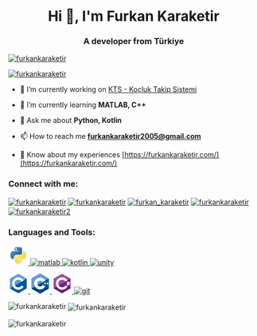 <h1 align="center">Hi 👋, I'm Furkan Karaketir</h1>
<h3 align="center">A developer from Türkiye</h3>

<p align="left"> <a href="https://github.com/ryo-ma/github-profile-trophy"><img src="https://github-profile-trophy.vercel.app/?username=furkankaraketir" alt="furkankaraketir" /></a> </p>

<p align="left"> <a href="https://twitter.com/furkankaraketir" target="blank"><img src="https://img.shields.io/twitter/follow/furkankaraketir?logo=twitter&style=for-the-badge" alt="furkankaraketir" /></a> </p>

- 🔭 I’m currently working on [KTS - Koçluk Takip Sistemi](https://github.com/FurkanKaraketir/KTS-Kocluk-Takip-Sistemi)

- 🌱 I’m currently learning **MATLAB, C++**

- 💬 Ask me about **Python, Kotlin**

- 📫 How to reach me **furkankaraketir2005@gmail.com**

- 📄 Know about my experiences [https://furkankaraketir.com/](https://furkankaraketir.com/)

<h3 align="left">Connect with me:</h3>
<p align="left">
<a href="https://twitter.com/furkankaraketir" target="blank"><img align="center" src="https://raw.githubusercontent.com/rahuldkjain/github-profile-readme-generator/master/src/images/icons/Social/twitter.svg" alt="furkankaraketir" height="30" width="40" /></a>
<a href="https://linkedin.com/in/furkankaraketir" target="blank"><img align="center" src="https://raw.githubusercontent.com/rahuldkjain/github-profile-readme-generator/master/src/images/icons/Social/linked-in-alt.svg" alt="furkankaraketir" height="30" width="40" /></a>
<a href="https://instagram.com/furkan_karaketir" target="blank"><img align="center" src="https://raw.githubusercontent.com/rahuldkjain/github-profile-readme-generator/master/src/images/icons/Social/instagram.svg" alt="furkan_karaketir" height="30" width="40" /></a>
<a href="https://www.youtube.com/@FurkanKaraketir" target="blank"><img align="center" src="https://raw.githubusercontent.com/rahuldkjain/github-profile-readme-generator/master/src/images/icons/Social/youtube.svg" alt="furkankaraketir" height="30" width="40" /></a>
<a href="https://www.hackerrank.com/furkankaraketir2" target="blank"><img align="center" src="https://raw.githubusercontent.com/rahuldkjain/github-profile-readme-generator/master/src/images/icons/Social/hackerrank.svg" alt="furkankaraketir2" height="30" width="40" /></a>
</p>

<h3 align="left">Languages and Tools:</h3>
<p align="left"> 
  <a href="https://www.python.org" target="_blank" rel="noreferrer"> <img src="https://raw.githubusercontent.com/devicons/devicon/master/icons/python/python-original.svg" alt="python" width="40" height="40"/> </a>
  <a href="https://www.mathworks.com/" target="_blank" rel="noreferrer"> <img src="https://upload.wikimedia.org/wikipedia/commons/2/21/Matlab_Logo.png" alt="matlab" width="40" height="40"/> </a> 
  <a href="https://kotlinlang.org" target="_blank" rel="noreferrer"> <img src="https://www.vectorlogo.zone/logos/kotlinlang/kotlinlang-icon.svg" alt="kotlin" width="40" height="40"/> </a>
  <a href="https://unity.com/" target="_blank" rel="noreferrer"> <img src="https://www.vectorlogo.zone/logos/unity3d/unity3d-icon.svg" alt="unity" width="40" height="40"/> </a> </p>
  <a href="https://www.cprogramming.com/" target="_blank" rel="noreferrer"> <img src="https://raw.githubusercontent.com/devicons/devicon/master/icons/c/c-original.svg" alt="c" width="40" height="40"/> </a>
  <a href="https://www.w3schools.com/cpp/" target="_blank" rel="noreferrer"> <img src="https://raw.githubusercontent.com/devicons/devicon/master/icons/cplusplus/cplusplus-original.svg" alt="cplusplus" width="40" height="40"/> </a> 
  <a href="https://www.w3schools.com/cs/" target="_blank" rel="noreferrer"> <img src="https://raw.githubusercontent.com/devicons/devicon/master/icons/csharp/csharp-original.svg" alt="csharp" width="40" height="40"/> </a> 
  <a href="https://git-scm.com/" target="_blank" rel="noreferrer"> <img src="https://www.vectorlogo.zone/logos/git-scm/git-scm-icon.svg" alt="git" width="40" height="40"/> </a> 

<p><img align="left" src="https://github-readme-stats.vercel.app/api/top-langs?username=furkankaraketir&show_icons=true&locale=en&layout=compact" alt="furkankaraketir" /></p>

<p>&nbsp;<img align="center" src="https://github-readme-stats.vercel.app/api?username=furkankaraketir&show_icons=true&locale=en" alt="furkankaraketir" /></p>

<p><img align="center" src="https://github-readme-streak-stats.herokuapp.com/?user=furkankaraketir&" alt="furkankaraketir" /></p>
